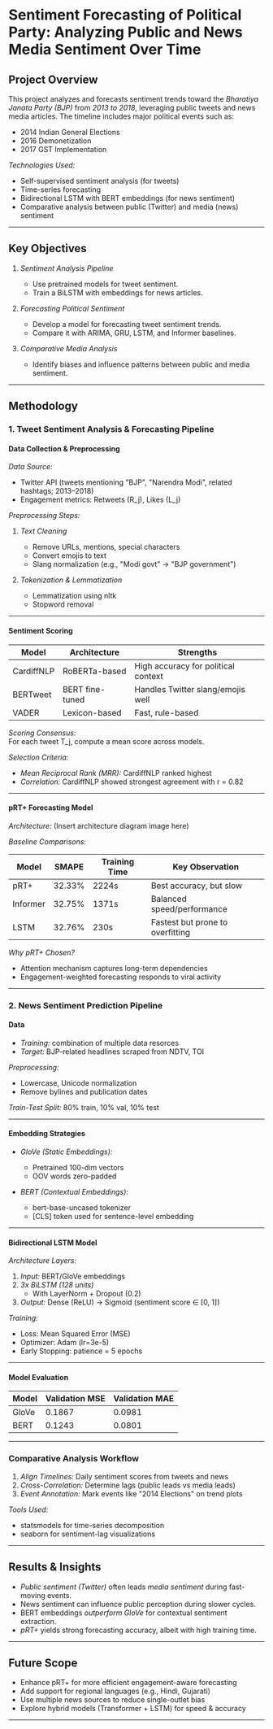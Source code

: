 # Sentiment Forecasting of Political Party: Analyzing Public and News Media Sentiment Over Time



## Project Overview

This project analyzes and forecasts sentiment trends toward the *Bharatiya Janata Party (BJP)* from *2013 to 2018*, leveraging public tweets and news media articles. The timeline includes major political events such as:

- 2014 Indian General Elections  
- 2016 Demonetization  
- 2017 GST Implementation  

*Technologies Used:*
- Self-supervised sentiment analysis (for tweets)
- Time-series forecasting
- Bidirectional LSTM with BERT embeddings (for news sentiment)
- Comparative analysis between public (Twitter) and media (news) sentiment

---

## Key Objectives

1. *Sentiment Analysis Pipeline*
   - Use pretrained models for tweet sentiment.
   - Train a BiLSTM with embeddings for news articles.

2. *Forecasting Political Sentiment*
   - Develop a model for forecasting tweet sentiment trends.
   - Compare it with ARIMA, GRU, LSTM, and Informer baselines.

3. *Comparative Media Analysis*
   - Identify biases and influence patterns between public and media sentiment.

---

## Methodology

### 1. Tweet Sentiment Analysis & Forecasting Pipeline

#### Data Collection & Preprocessing

*Data Source:*
- Twitter API (tweets mentioning "BJP", "Narendra Modi", related hashtags; 2013–2018)
- Engagement metrics: Retweets (R_j), Likes (L_j)

*Preprocessing Steps:*
1. *Text Cleaning*
   - Remove URLs, mentions, special characters
   - Convert emojis to text
   - Slang normalization (e.g., "Modi govt" → "BJP government")

2. *Tokenization & Lemmatization*
   - Lemmatization using nltk
   - Stopword removal

---

#### Sentiment Scoring

| Model      | Architecture      | Strengths                            |
|------------|-------------------|---------------------------------------|
| CardiffNLP | RoBERTa-based     | High accuracy for political context   |
| BERTweet   | BERT fine-tuned   | Handles Twitter slang/emojis well     |
| VADER      | Lexicon-based     | Fast, rule-based                      |

*Scoring Consensus:*  
For each tweet T_j, compute a mean score across models.

*Selection Criteria:*
- *Mean Reciprocal Rank (MRR):* CardiffNLP ranked highest
- *Correlation:* CardiffNLP showed strongest agreement with r = 0.82

---

#### pRT+ Forecasting Model

*Architecture:* (Insert architecture diagram image here)

*Baseline Comparisons:*

| Model     | SMAPE     | Training Time | Key Observation                     |
|-----------|-----------|---------------|--------------------------------------|
| pRT+      | 32.33%    | 2224s         | Best accuracy, but slow              |
| Informer  | 32.75%    | 1371s         | Balanced speed/performance          |
| LSTM      | 32.76%    | 230s          | Fastest but prone to overfitting    |

*Why pRT+ Chosen?*
- Attention mechanism captures long-term dependencies
- Engagement-weighted forecasting responds to viral activity

---

### 2. News Sentiment Prediction Pipeline

#### Data

- *Training:* combination of multiple data resorces
- *Target:* BJP-related headlines scraped from NDTV, TOI

*Preprocessing:*
- Lowercase, Unicode normalization
- Remove bylines and publication dates

*Train-Test Split:* 80% train, 10% val, 10% test

---

#### Embedding Strategies

- *GloVe (Static Embeddings):*
  - Pretrained 100-dim vectors
  - OOV words zero-padded

- *BERT (Contextual Embeddings):*
  - bert-base-uncased tokenizer
  - [CLS] token used for sentence-level embedding

---

#### Bidirectional LSTM Model

*Architecture Layers:*
1. *Input:* BERT/GloVe embeddings  
2. *3x BiLSTM (128 units)*  
   - With LayerNorm + Dropout (0.2)  
3. *Output:* Dense (ReLU) → Sigmoid (sentiment score ∈ [0, 1])

*Training:*
- Loss: Mean Squared Error (MSE)
- Optimizer: Adam (lr=3e-5)
- Early Stopping: patience = 5 epochs

---

#### Model Evaluation

| Model | Validation MSE | Validation MAE |
|-------|----------------|----------------|
| GloVe | 0.1867         | 0.0981         |
| BERT  | 0.1243         | 0.0801         |

---

### Comparative Analysis Workflow

1. *Align Timelines:* Daily sentiment scores from tweets and news  
2. *Cross-Correlation:* Determine lags (public leads vs media leads)  
3. *Event Annotation:* Mark events like "2014 Elections" on trend plots  

*Tools Used:*
- statsmodels for time-series decomposition
- seaborn for sentiment-lag visualizations

---

## Results & Insights

- *Public sentiment (Twitter)* often leads *media sentiment* during fast-moving events.
- News sentiment can influence public perception during slower cycles.
- BERT embeddings *outperform GloVe* for contextual sentiment extraction.
- *pRT+* yields strong forecasting accuracy, albeit with high training time.

---

## Future Scope

- Enhance pRT+ for more efficient engagement-aware forecasting  
- Add support for regional languages (e.g., Hindi, Gujarati)  
- Use multiple news sources to reduce single-outlet bias  
- Explore hybrid models (Transformer + LSTM) for speed & accuracy

---
